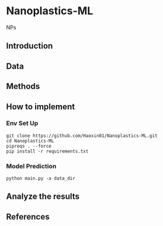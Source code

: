 # Nanoplastics-ML
 NPs
## Introduction


## Data


## Methods


## How to implement
### Env Set Up
```shell
git clone https://github.com/Haoxin01/Nanoplastics-ML.git
cd Nanoplastics-ML
pipreqs . --force
pip install -r requirements.txt
```
### Model Prediction
```shell
python main.py -a data_dir
```

## Analyze the results


## References


